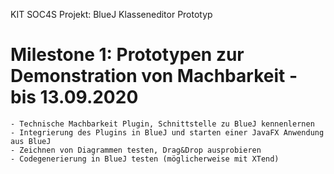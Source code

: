 KIT SOC4S Projekt: BlueJ Klasseneditor Prototyp

# Milestone 1: Prototypen zur Demonstration von Machbarkeit - bis 13.09.2020
    - Technische Machbarkeit Plugin, Schnittstelle zu BlueJ kennenlernen
	- Integrierung des Plugins in BlueJ und starten einer JavaFX Anwendung aus BlueJ
    - Zeichnen von Diagrammen testen, Drag&Drop ausprobieren
    - Codegenerierung in BlueJ testen (möglicherweise mit XTend)

